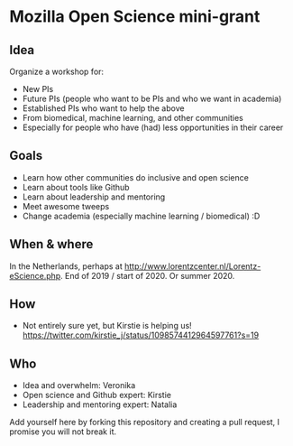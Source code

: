 # Mozilla Open Science mini-grant

## Idea

Organize a workshop for:
* New PIs
* Future PIs (people who want to be PIs and who we want in academia)
* Established PIs who want to help the above
* From biomedical, machine learning, and other communities
* Especially for people who have (had) less opportunities in their career

## Goals
* Learn how other communities do inclusive and open science
* Learn about tools like Github
* Learn about leadership and mentoring 
* Meet awesome tweeps
* Change academia (especially machine learning / biomedical) :D 

## When & where

In the Netherlands, perhaps at http://www.lorentzcenter.nl/Lorentz-eScience.php. End of 2019 / start of 2020. Or summer 2020. 

## How

* Not entirely sure yet, but Kirstie is helping us! https://twitter.com/kirstie_j/status/1098574412964597761?s=19 

## Who

* Idea and overwhelm: Veronika
* Open science and Github expert: Kirstie
* Leadership and mentoring expert: Natalia

Add yourself here by forking this repository and creating a pull request, I promise you will not break it. 

